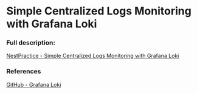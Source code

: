 # Simple Centralized Logs Monitoring with Grafana Loki

### Full description:

[NestPractice - Simple Centralized Logs Monitoring with Grafana Loki](https://www.nestpractice.com/tech/observability/centralize-logs-loki/)

### References
[GitHub - Grafana Loki](https://github.com/grafana/loki)
